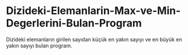 # Dizideki-Elemanlarin-Max-ve-Min-Degerlerini-Bulan-Program
Dizideki elemanların girilen sayıdan küçük en yakın sayıyı ve en büyük en yakın sayıyı bulan program.
